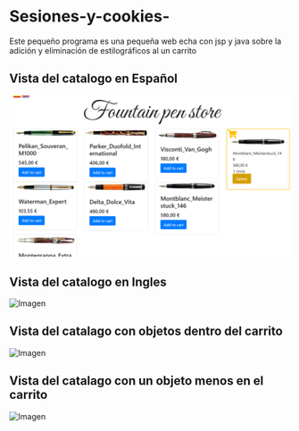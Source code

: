 # Sesiones-y-cookies-
Este pequeño programa es una pequeña web echa con jsp y java sobre la adición y eliminación de estilográficos al un carrito

## Vista del catalogo en **Español**  
![Imagen](markdonwSesionesCookies/img/elementoeliminado.png)  


## Vista del catalogo en **Ingles**  
![Imagen]([markdownSesionesCookies/img/vistaIngles.png](https://github.com/Noe1410/Sesiones-y-cookies-/blob/main/markdonwSesionesCookies/img/vistaIngles.png))  


## Vista del catalago con objetos dentro del carrito  
![Imagen]([markdownSesionesCookies/img/catalogoconCarrito.png](https://github.com/Noe1410/Sesiones-y-cookies-/blob/main/markdonwSesionesCookies/img/catalagoconCarrito.png))  


## Vista del catalago con un objeto menos en el carrito  
![Imagen]([markdownSesionesCookies/img/elementoeliminado.png](https://github.com/Noe1410/Sesiones-y-cookies-/blob/main/markdonwSesionesCookies/img/elementoeliminado.png))
